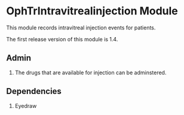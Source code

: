 OphTrIntravitrealinjection Module
=================================

This module records intravitreal injection events for patients.

The first release version of this module is 1.4.

Admin
-----

1. The drugs that are available for injection can be adminstered.

Dependencies
------------

1. Eyedraw
